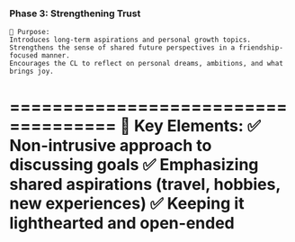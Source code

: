 ### **Phase 3: Strengthening Trust**

```
📌 Purpose:
Introduces long-term aspirations and personal growth topics.
Strengthens the sense of shared future perspectives in a friendship-focused manner.
Encourages the CL to reflect on personal dreams, ambitions, and what brings joy.
```

====================================
📝 **Key Elements:**
✅ **Non-intrusive approach** to discussing goals
✅ Emphasizing **shared aspirations** (travel, hobbies, new experiences)
✅ Keeping it **lighthearted and open-ended**
====================================